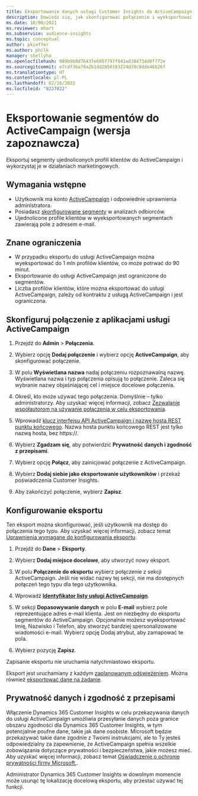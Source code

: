 ```yaml
---
title: Eksportowanie danych usługi Customer Insights do ActiveCampaign
description: Dowiedz się, jak skonfigurować połączenie i wyeksportować je do usługi ActiveCampaign.
ms.date: 10/08/2021
ms.reviewer: mhart
ms.subservice: audience-insights
ms.topic: conceptual
author: pkieffer
ms.author: philk
manager: shellyha
ms.openlocfilehash: 089b9b0d76437e695f797f941ed384734d8f772e
ms.sourcegitcommit: e7cdf36a78a2b1dd2850183224d39c8dde46b26f
ms.translationtype: HT
ms.contentlocale: pl-PL
ms.lasthandoff: 02/16/2022
ms.locfileid: "8227822"
---
```

# <a name="export-segments-to-activecampaign-preview"></a>Eksportowanie segmentów do ActiveCampaign (wersja zapoznawcza)

Eksportuj segmenty ujednoliconych profili klientów do ActiveCampaign i wykorzystaj je w działaniach marketingowych.

## <a name="prerequisites"></a>Wymagania wstępne

-   Użytkownik ma konto [ActiveCampaign](https://www.activecampaign.com/) i odpowiednie uprawnienia administratora.
-   Posiadasz [skonfigurowane segmenty](segments.md) w analizach odbiorców.
-   Ujednolicone profile klientów w wyeksportowanych segmentach zawierają pole z adresem e-mail.

## <a name="known-limitations"></a>Znane ograniczenia

- W przypadku eksportu do usługi ActiveCampaign można wyeksportować do 1 mln profilów klientów, co może potrwać do 90 minut.
- Eksportowanie do usługi ActiveCampaign jest ograniczone do segmentów.
- Liczba profilów klientów, które można eksportować do usługi ActiveCampaign, zależy od kontraktu z usługą ActiveCampaign i jest ograniczona.

## <a name="set-up-connection-to-activecampaign"></a>Skonfiguruj połączenie z aplikacjami usługi ActiveCampaign

1. Przejdź do **Admin** > **Połączenia**.

1. Wybierz opcję **Dodaj połączenie** i wybierz opcję **ActiveCampaign**, aby skonfigurować połączenie.

1. W polu **Wyświetlana nazwa** nadaj połączeniu rozpoznawalną nazwę. Wyświetlana nazwa i typ połączenia opisują to połączenie. Zaleca się wybranie nazwy objaśniającej cel i miejsce docelowe połączenia.

1. Określ, kto może używać tego połączenia. Domyślnie – tylko administratorzy. Aby uzyskać więcej informacji, zobacz [Zezwalanie współautorom na używanie połączenia w celu eksportowania](connections.md#allow-contributors-to-use-a-connection-for-exports).

1. Wprowadź [klucz interfejsu API ActiveCampaign i nazwę hosta REST punktu końcowego](https://help.activecampaign.com/hc/articles/207317590-Getting-started-with-the-API#how-to-obtain-your-activecampaign-api-url-and-key). Nazwa hosta punktu końcowego REST jest tylko nazwą hosta, bez https://. 

1. Wybierz **Zgadzam się**, aby potwierdzić **Prywatność danych i zgodność z przepisami**.

1. Wybierz opcję **Połącz**, aby zainicjować połączenie z ActiveCampaign.

1. Wybierz **Dodaj siebie jako eksportowanie użytkowników** i przekaż poświadczenia Customer Insights.

1. Aby zakończyć połączenie, wybierz **Zapisz**.

## <a name="configure-an-export"></a>Konfigurowanie eksportu

Ten eksport można skonfigurować, jeśli użytkownik ma dostęp do połączenia tego typu. Aby uzyskać więcej informacji, zobacz temat [Uprawnienia wymagane do konfigurowania eksportu](export-destinations.md#set-up-a-new-export).

1. Przejdź do **Dane** > **Eksporty**.

1. Wybierz **Dodaj miejsce docelowe**, aby utworzyć nowy eksport.

1. W polu **Połączenie do eksportu** wybierz połączenie z sekcji ActiveCampaign. Jeśli nie widać nazwy tej sekcji, nie ma dostępnych połączeń tego typu dla tego użytkownika.

1. Wprowadź [**Identyfikator listy usługi ActiveCampaign**](https://help.activecampaign.com/hc/articles/360000030559-How-to-create-a-list-in-ActiveCampaign).    

1. W sekcji **Dopasowywanie danych** w polu **E-mail** wybierz pole reprezentujące adres e-mail klienta. Jest on niezbędny do eksportu segmentów do ActiveCampaign. Opcjonalnie możesz wyeksportować Imię, Nazwisko i Telefon, aby stworzyć bardziej spersonalizowane wiadomości e-mail. Wybierz opcję Dodaj atrybut, aby zamapować te pola.

1. Wybierz pozycję **Zapisz**.

Zapisanie eksportu nie uruchamia natychmiastowo eksportu.

Eksport jest uruchamiany z każdym [zaplanowanym odświeżeniem](system.md#schedule-tab). Można również [eksportować dane na żądanie](export-destinations.md#run-exports-on-demand). 


## <a name="data-privacy-and-compliance"></a>Prywatność danych i zgodność z przepisami

Włączenie Dynamics 365 Customer Insights w celu przekazywania danych do usługi ActiveCampaign umożliwia przesyłanie danych poza granice obszaru zgodności dla Dynamics 365 Customer Insights, w tym potencjalnie poufne dane, takie jak dane osobiste. Microsoft będzie przekazywać takie dane zgodnie z Twoimi instrukcjami, ale to Ty jesteś odpowiedzialny za zapewnienie, że ActiveCampaign spełnia wszelkie zobowiązania dotyczące prywatności i bezpieczeństwa, jakie możesz mieć. Aby uzyskać więcej informacji, zobacz temat [Oświadczenie o ochronie prywatności firmy Microsoft.](https://go.microsoft.com/fwlink/?linkid=396732).

Administrator Dynamics 365 Customer Insights w dowolnym momencie może usunąć tę lokalizację docelową eksportu, aby przestać używać tej funkcji.
